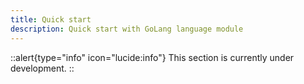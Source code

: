 ```yaml
---
title: Quick start
description: Quick start with GoLang language module
---
```


::alert{type="info" icon="lucide:info"}
  This section is currently under development.
::